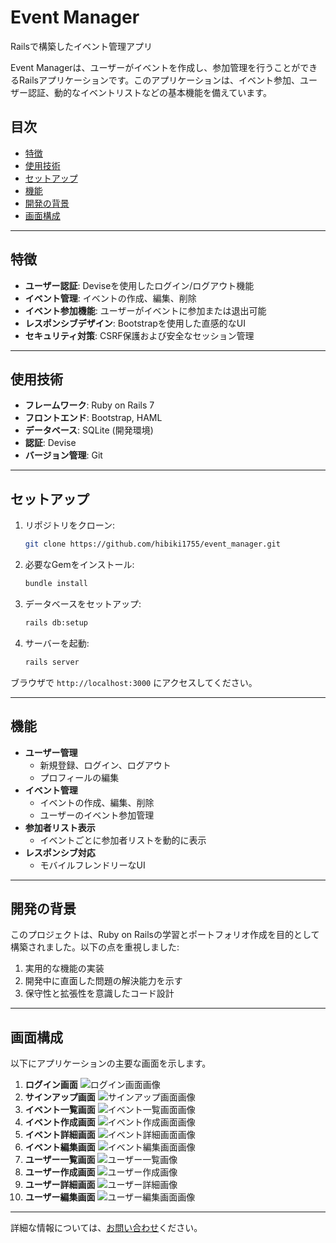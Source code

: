 # Event Manager
Railsで構築したイベント管理アプリ

Event Managerは、ユーザーがイベントを作成し、参加管理を行うことができるRailsアプリケーションです。このアプリケーションは、イベント参加、ユーザー認証、動的なイベントリストなどの基本機能を備えています。

## 目次

- [特徴](#特徴)
- [使用技術](#使用技術)
- [セットアップ](#セットアップ)
- [機能](#機能)
- [開発の背景](#開発の背景)
- [画面構成](#画面構成)

---

## 特徴

- **ユーザー認証**: Deviseを使用したログイン/ログアウト機能
- **イベント管理**: イベントの作成、編集、削除
- **イベント参加機能**: ユーザーがイベントに参加または退出可能
- **レスポンシブデザイン**: Bootstrapを使用した直感的なUI
- **セキュリティ対策**: CSRF保護および安全なセッション管理

---

## 使用技術

- **フレームワーク**: Ruby on Rails 7
- **フロントエンド**: Bootstrap, HAML
- **データベース**: SQLite (開発環境)
- **認証**: Devise
- **バージョン管理**: Git

---

## セットアップ

1. リポジトリをクローン:
    
    ```bash
    git clone https://github.com/hibiki1755/event_manager.git
    
    ```
    
2. 必要なGemをインストール:
    
    ```bash
    bundle install
    
    ```
    
3. データベースをセットアップ:
    
    ```bash
    rails db:setup
    
    ```
    
4. サーバーを起動:
    
    ```bash
    rails server
    
    ```
    

ブラウザで `http://localhost:3000` にアクセスしてください。

---

## 機能

- **ユーザー管理**
    - 新規登録、ログイン、ログアウト
    - プロフィールの編集
- **イベント管理**
    - イベントの作成、編集、削除
    - ユーザーのイベント参加管理
- **参加者リスト表示**
    - イベントごとに参加者リストを動的に表示
- **レスポンシブ対応**
    - モバイルフレンドリーなUI

---

## 開発の背景

このプロジェクトは、Ruby on Railsの学習とポートフォリオ作成を目的として構築されました。以下の点を重視しました:

1. 実用的な機能の実装
2. 開発中に直面した問題の解決能力を示す
3. 保守性と拡張性を意識したコード設計

---

## 画面構成

以下にアプリケーションの主要な画面を示します。

1. **ログイン画面**
![ログイン画面画像](img\sign_in.png)
2. **サインアップ画面**
![サインアップ画面画像](img\sign_up.png)
3. **イベント一覧画面**
![イベント一覧画面画像](img\events.png)
4. **イベント作成画面**
![イベント作成画面画像](img\events_new.png)
5. **イベント詳細画面**
![イベント詳細画面画像](img\events_show.png)
6. **イベント編集画面**
![イベント編集画面画像](img\events_edit.png)
7. **ユーザー一覧画面**
![ユーザー一覧画像](img\users.png)
8. **ユーザー作成画面**
![ユーザー作成画像](img\users_new.png)
9. **ユーザー詳細画面**
![ユーザー詳細画像](img\users_show.png)
10. **ユーザー編集画面**
![ユーザー編集画面画像](img\users_edit.png)

---

詳細な情報については、[お問い合わせ](mailto:44da.1biki@gmail.com)ください。